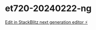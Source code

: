 # et720-20240222-ng

[Edit in StackBlitz next generation editor ⚡️](https://stackblitz.com/~/github.com/mdlawrenceusa/et720-20240222-ng)
